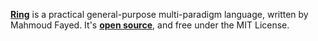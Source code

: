 [**Ring**](https://ring-lang.github.io/) is a practical general-purpose multi-paradigm language, written by Mahmoud Fayed. It's [**open source**](https://github.com/ring-lang/ring), and free under the MIT License.
